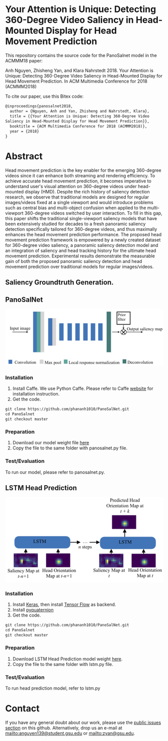 # Your Attention is Unique: Detecting 360-Degree Video Saliency in Head-Mounted Display for Head Movement Prediction
This repository contains the source code for the PanoSalnet model in the ACMMM18 paper:

Anh Nguyen, Zhisheng Yan, and Klara Nahrstedt 2018. Your Attention is Unique: Detecting 360-Degree Video Saliency in Head-Mounted Display for Head Movement Prediction. In ACM Multimedia Conference for 2018 (ACMMM2018)

To cite our paper, use this Bitex code: 
```
@inproceedings{panosalnet2018,
  author = {Nguyen, Anh and Yan, Zhisheng and Nahrstedt, Klara},
  title = {{Your Attention is Unique: Detecting 360-Degree Video Saliency in Head-Mounted Display for Head Movement Prediction}},
  booktitle = {ACM Multimedia Conference for 2018 (ACMMM2018)},
  year = {2018}
}
```
# Abstract
Head movement prediction is the key enabler for the emerging 360-degree videos since it can enhance both streaming and rendering efficiency. To achieve accurate head movement prediction, it becomes imperative to understand user's visual attention on 360-degree videos under head-mounted display (HMD). Despite the rich history of saliency detection research, we observe that traditional models are designed for regular images/videos fixed at a single viewport and would introduce problems such as central bias and multi-object confusion when applied to the multi-viewport 360-degree videos switched by user interaction. To fill in this gap, this paper shifts the traditional single-viewport saliency models that have been extensively studied for decades to a fresh panoramic saliency detection specifically tailored for 360-degree videos, and thus maximally enhances the head movement prediction performance. The proposed head movement prediction framework is empowered by a newly created dataset for 360-degree video saliency, a panoramic saliency detection model and an integration of saliency and head tracking history for the ultimate head movement prediction. Experimental results demonstrate the measurable gain of both the proposed panoramic saliency detection and head movement prediction over traditional models for regular images/videos.

## Saliency Groundtruth Generation.

## PanoSalNet
![panosalnet-fig](PanoSalNet.png)
### Installation
1. Install Caffe. We use Python Caffe. Please refer to Caffe [website](http://caffe.berkeleyvision.org/installation.html) for installation instruction.
2. Get the code.
  ```Shell
  git clone https://github.com/phananh1010/PanoSalNet.git
  cd PanoSalnet
  git checkout master
  ```
### Preparation
1. Download our model weight file [here](https://www.dropbox.com/s/smiplkpqlv0npsm/panosalnet_iter_800.caffemodel?dl=0)
2. Copy the file to the same folder with panosalnet.py file. 

### Test/Evaluation
To run our model, please refer to panosalnet.py.

## LSTM Head Prediction
![panosalnet-fig](lstm.png)

### Installation
1. Install [Keras](https://keras.io/#installation), then install [Tensor Flow](https://www.tensorflow.org/install/) as backend.
2. Install [pyquaternion](http://kieranwynn.github.io/pyquaternion/)
3. Get the code.
  ```Shell
  git clone https://github.com/phananh1010/PanoSalNet.git
  cd PanoSalnet
  git checkout master
  ```
### Preparation
1. Download LSTM Head Prediction model weight [here](https://www.dropbox.com/s/z0ygecs9oyf59v5/model3_360net_128_w16_h9_8000?dl=0).
2. Copy the file to the same folder with lstm.py file. 

### Test/Evaluation
To run head prediction model, refer to lstm.py


# Contact
If you have any general doubt about our work, please use the [public issues section](https://github.com/phananh1010/PanoSalNet/issues) on this github. Alternatively, drop us an e-mail at <mailto:anguyen139@student.gsu.edu> or <mailto:zyan@gsu.edu>.
